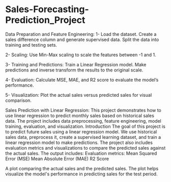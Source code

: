 # Sales-Forecasting-Prediction_Project
Data Preparation and Feature Engineering:
1- Load the dataset. Create a sales difference column and generate supervised data. Split the data into training and testing sets.

2- Scaling: Use Min-Max scaling to scale the features between -1 and 1.

3- Training and Predictions: Train a Linear Regression model. Make predictions and inverse transform the results to the original scale.

4- Evaluation: Calculate MSE, MAE, and R2 score to evaluate the model’s performance.

5- Visualization: Plot the actual sales versus predicted sales for visual comparison.

Sales Prediction with Linear Regression:
This project demonstrates how to use linear regression to predict monthly sales based on historical sales data. The project includes data preprocessing, feature engineering, model training, evaluation, and visualization.
Introduction
The goal of this project is to predict future sales using a linear regression model. We use historical sales data, preprocess it, create a supervised learning dataset, and train a linear regression model to make predictions. The project also includes evaluation metrics and visualizations to compare the predicted sales against the actual sales.
The output includes:
Evaluation metrics: Mean Squared Error (MSE) Mean Absolute Error (MAE) R2 Score

A plot comparing the actual sales and the predicted sales. The plot helps visualize the model's performance in predicting sales for the test period.
